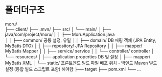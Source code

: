 # 폴더더구조 
moru/                          
├── client/
├── .mvn/
├── src/
│   └── main/
│       ├── java/com/project/moru/
│       │   ├── MoruApplication.java      
│       │   ├── common/                   공통 설정, 유틸
│       │   ├── domain/                   DB 매핑 객체 (JPA Entity, MyBatis DTO)
│       │   ├── repository/               JPA Repository
│       │   ├── mapper/                   MyBatis Mapper
│       │   ├── service/                  service
│       │   └── controller/               controller
│       └── resources/
│           ├── application.properties    DB 및 설정
│           ├── mapper/                   MyBatis XML
│           └── static/                   프론트엔드 빌드 파일 배포 위치 - 백엔드 Maven 빌드 설정 (통합 빌드 스크립트 포함) 해야함
├── target
├── pom.xml
└── ...
